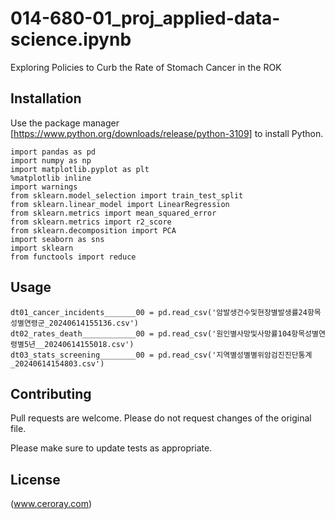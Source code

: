 # 014-680-01_proj_applied-data-science.ipynb

Exploring Policies to Curb the Rate of Stomach Cancer in the ROK

## Installation

Use the package manager [https://www.python.org/downloads/release/python-3109] to install Python.

```
import pandas as pd
import numpy as np
import matplotlib.pyplot as plt
%matplotlib inline
import warnings
from sklearn.model_selection import train_test_split
from sklearn.linear_model import LinearRegression
from sklearn.metrics import mean_squared_error
from sklearn.metrics import r2_score
from sklearn.decomposition import PCA
import seaborn as sns
import sklearn
from functools import reduce
```

## Usage

```
dt01_cancer_incidents_______00 = pd.read_csv('암발생건수및현장별발생률24항목성별연령군_20240614155136.csv')
dt02_rates_death____________00 = pd.read_csv('원인별사망및사망률104항목성별연령별5년__20240614155018.csv')
dt03_stats_screening________00 = pd.read_csv('지역별성별별위암검진진단통계_20240614154803.csv')
```

## Contributing

Pull requests are welcome. Please do not request changes of the original file.

Please make sure to update tests as appropriate.

## License

(www.ceroray.com)
